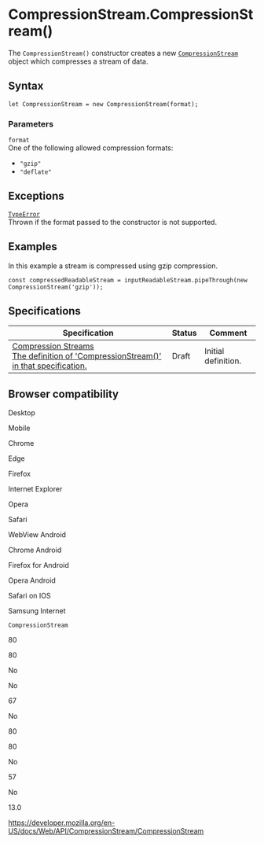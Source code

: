 # CompressionStream.CompressionStream()

The `CompressionStream()` constructor creates a new [`CompressionStream`](../compressionstream) object which compresses a stream of data.

## Syntax

    let CompressionStream = new CompressionStream(format);

### Parameters

`format`  
One of the following allowed compression formats:

- `"gzip"`
- `"deflate"`

## Exceptions

[`TypeError`](https://developer.mozilla.org/en-US/docs/Web/JavaScript/Reference/Global_Objects/TypeError)  
Thrown if the format passed to the constructor is not supported.

## Examples

In this example a stream is compressed using gzip compression.

    const compressedReadableStream = inputReadableStream.pipeThrough(new CompressionStream('gzip'));

## Specifications

<table><thead><tr class="header"><th>Specification</th><th>Status</th><th>Comment</th></tr></thead><tbody><tr class="odd"><td><a href="https://wicg.github.io/compression/#dom-compressionstream-compressionstream">Compression Streams<br />
<span class="small">The definition of 'CompressionStream()' in that specification.</span></a></td><td><span class="spec-draft">Draft</span></td><td>Initial definition.</td></tr></tbody></table>

## Browser compatibility

Desktop

Mobile

Chrome

Edge

Firefox

Internet Explorer

Opera

Safari

WebView Android

Chrome Android

Firefox for Android

Opera Android

Safari on IOS

Samsung Internet

`CompressionStream`

80

80

No

No

67

No

80

80

No

57

No

13.0

<a href="https://developer.mozilla.org/en-US/docs/Web/API/CompressionStream/CompressionStream" class="_attribution-link">https://developer.mozilla.org/en-US/docs/Web/API/CompressionStream/CompressionStream</a>
